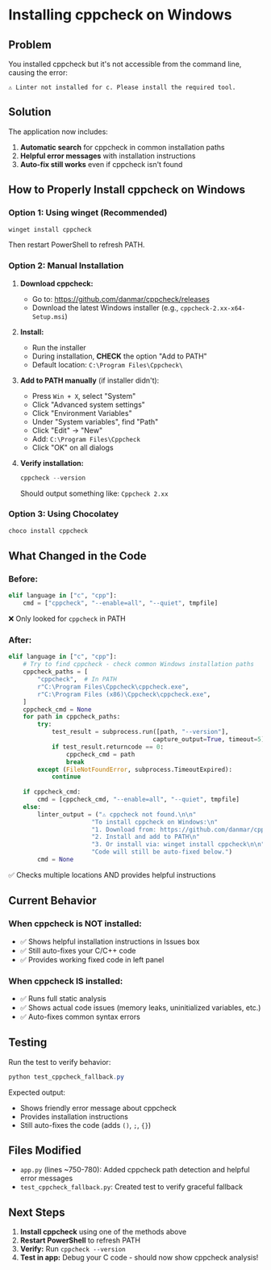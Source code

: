 # Installing cppcheck on Windows

## Problem
You installed cppcheck but it's not accessible from the command line, causing the error:
```
⚠️ Linter not installed for c. Please install the required tool.
```

## Solution
The application now includes:
1. **Automatic search** for cppcheck in common installation paths
2. **Helpful error messages** with installation instructions
3. **Auto-fix still works** even if cppcheck isn't found

## How to Properly Install cppcheck on Windows

### Option 1: Using winget (Recommended)
```powershell
winget install cppcheck
```
Then restart PowerShell to refresh PATH.

### Option 2: Manual Installation
1. **Download cppcheck:**
   - Go to: https://github.com/danmar/cppcheck/releases
   - Download the latest Windows installer (e.g., `cppcheck-2.xx-x64-Setup.msi`)

2. **Install:**
   - Run the installer
   - During installation, **CHECK** the option "Add to PATH"
   - Default location: `C:\Program Files\Cppcheck\`

3. **Add to PATH manually** (if installer didn't):
   - Press `Win + X`, select "System"
   - Click "Advanced system settings"
   - Click "Environment Variables"
   - Under "System variables", find "Path"
   - Click "Edit" → "New"
   - Add: `C:\Program Files\Cppcheck`
   - Click "OK" on all dialogs

4. **Verify installation:**
   ```powershell
   cppcheck --version
   ```
   Should output something like: `Cppcheck 2.xx`

### Option 3: Using Chocolatey
```powershell
choco install cppcheck
```

## What Changed in the Code

### Before:
```python
elif language in ["c", "cpp"]:
    cmd = ["cppcheck", "--enable=all", "--quiet", tmpfile]
```
❌ Only looked for `cppcheck` in PATH

### After:
```python
elif language in ["c", "cpp"]:
    # Try to find cppcheck - check common Windows installation paths
    cppcheck_paths = [
        "cppcheck",  # In PATH
        r"C:\Program Files\Cppcheck\cppcheck.exe",
        r"C:\Program Files (x86)\Cppcheck\cppcheck.exe",
    ]
    cppcheck_cmd = None
    for path in cppcheck_paths:
        try:
            test_result = subprocess.run([path, "--version"], 
                                        capture_output=True, timeout=5)
            if test_result.returncode == 0:
                cppcheck_cmd = path
                break
        except (FileNotFoundError, subprocess.TimeoutExpired):
            continue
    
    if cppcheck_cmd:
        cmd = [cppcheck_cmd, "--enable=all", "--quiet", tmpfile]
    else:
        linter_output = ("⚠️ cppcheck not found.\n\n"
                       "To install cppcheck on Windows:\n"
                       "1. Download from: https://github.com/danmar/cppcheck/releases\n"
                       "2. Install and add to PATH\n"
                       "3. Or install via: winget install cppcheck\n\n"
                       "Code will still be auto-fixed below.")
        cmd = None
```
✅ Checks multiple locations AND provides helpful instructions

## Current Behavior

### When cppcheck is NOT installed:
- ✅ Shows helpful installation instructions in Issues box
- ✅ Still auto-fixes your C/C++ code
- ✅ Provides working fixed code in left panel

### When cppcheck IS installed:
- ✅ Runs full static analysis
- ✅ Shows actual code issues (memory leaks, uninitialized variables, etc.)
- ✅ Auto-fixes common syntax errors

## Testing
Run the test to verify behavior:
```powershell
python test_cppcheck_fallback.py
```

Expected output:
- Shows friendly error message about cppcheck
- Provides installation instructions
- Still auto-fixes the code (adds `()`, `;`, `{}`)

## Files Modified
- `app.py` (lines ~750-780): Added cppcheck path detection and helpful error messages
- `test_cppcheck_fallback.py`: Created test to verify graceful fallback

## Next Steps
1. **Install cppcheck** using one of the methods above
2. **Restart PowerShell** to refresh PATH
3. **Verify:** Run `cppcheck --version`
4. **Test in app:** Debug your C code - should now show cppcheck analysis!
